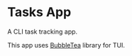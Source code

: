 # Tasks App

A CLI task tracking app.

This app uses [BubbleTea](https://github.com/charmbracelet/bubbletea) library for TUI.

